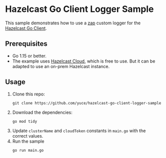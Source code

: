 # Hazelcast Go Client Logger Sample

This sample demonstrates how to use a [zap](https://github.com/uber-go/zap) custom logger for the [Hazelcast Go Client](https://github.com/hazelcast/hazelcast-go-client).

## Prerequisites

* Go 1.15 or better.
* The example uses [Hazelcast Cloud](https://cloud.hazelcast.com/), which is free to use. But it can be adapted to use an on-prem Hazelcast instance. 

## Usage

1. Clone this repo:
   ```
   git clone https://github.com/yuce/hazelcast-go-client-logger-sample
   ```
2. Download the dependencies:
   ```
   go mod tidy
   ```
3. Update `clusterName` and `cloudToken` constants in `main.go` with the correct values.
4. Run the sample
   ```
   go run main.go
   ``` 
   